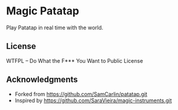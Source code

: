 # Magic Patatap

Play Patatap in real time with the world.

## License

WTFPL – Do What the F*** You Want to Public License

## Acknowledgments

- Forked from https://github.com/SamCarlin/patatap.git
- Inspired by https://github.com/SaraVieira/magic-instruments.git
